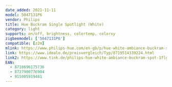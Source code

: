 ```yaml
---
date_added: 2021-11-11
model: 5047131P6
vendor: Philips
title: Hue Buckram Single Spotlight (White)
category: light
supports: on/off, brightness, colortemp, colorxy
zigbeemodel: ['5047131P6']
compatible: [z2m]
mlink: https://www.philips-hue.com/en-gb/p/hue-white-ambiance-buckram-single-spotlight/8719514339224
link: https://www.idealo.de/preisvergleich/Typ/8719514339224.html
link2: https://www.tink.de/philips-hue-white-ambiance-buckram-spot-1flg-350lm-dimmschalter
EAN: 
  - 8718696175736
  - 8727900776904
  - 915005919401
---
```

